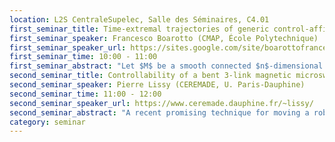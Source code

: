 ```yaml
---
location: L2S CentraleSupelec, Salle des Séminaires, C4.01
first_seminar_title: Time-extremal trajectories of generic control-affine systems have at most finite-order Fuller singularities
first_seminar_speaker: Francesco Boarotto (CMAP, École Polytechnique)
first_seminar_speaker_url: https://sites.google.com/site/boarottofrancesco/
first_seminar_time: 10:00 - 11:00
first_seminar_abstract: "Let $M$ be a smooth connected $n$-dimensional manifold, and consider on it the control-affine system $$\dot{q}=f_0(q)+uf_1(q),\quad u\in[-1,1].$$ <\br> Time-extremal trajectories for the time-optimal control problem associated to this system are driven by controls $u$, whose set $\Sigma$ of discontinuities is possibly stratified as follows: $\Sigma_0$ is the set of isolated points in $\Sigma$ (switching times) and, recursively, the $k$-th order Fuller times $\Sigma_k$ are found as the isolated points of $\Sigma\setminus\left(\bigcup_{j=0}^{k-1}\Sigma_j\right)$. <\br>In this talk we show that, in fact, for the generic choice of the pair $(f_0,f_1)$ there exists an integer $N>0$ such that the control $u$ associated to any time-extremal trajectory admits at most Fuller times of order $N$. In particular, $u$ is smooth out of a set of measure zero. </br> This is a joint work with Mario Sigalotti."
second_seminar_title: Controllability of a bent 3-link magnetic microswimmer
second_seminar_speaker: Pierre Lissy (CEREMADE, U. Paris-Dauphine)
second_seminar_time: 11:00 - 12:00
second_seminar_speaker_url: https://www.ceremade.dauphine.fr/~lissy/
second_seminar_abstract: "A recent promising technique for moving a robotic micro-swimmer (in view notably of medical applications) is to apply an external magnetic field. In this talk, I will focus on a 3-link magnetic microswimmer, which consists of three rigid magnetized segments connected by two torsional springs, one of the springs  being twisted, so that the swimmer is not aligned at rest. By acting on it with an external magnetic field, the swimmer twists and moves through the surrounding fluid. After explaining some specific difficulties coming from the Low Reynolds number regime, I will explain how to model the problem thanks to a system of non-linear ODEs. By considering the external magnetic field as a control function, I will state a local partial controllability result around the equilibrium states. Then, I will propose a constructive method to find a magnetic field that allows the swimmer to move along a prescribed trajectory (tracking) in view of obtaining global partial controllability results. Finally, I will show some numerical simulations thats illustrates the practical difficulties of the tracking method due to the straight positions of the swimmer. This is a joint work with Laetitia Giraldi (INRIA Sophia), Jean-Baptiste Pomet (INRIA Sophia) and Clément Moreau (ENS Cachan)."
category: seminar
---
```


